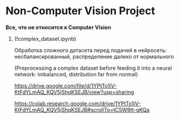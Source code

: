 # Non-Computer Vision Project

<b>Все, что не относится к Computer Vision</b>

1. (!complex_dataset.ipynb)

   Обработка сложного датасета перед подачей в нейросеть: несбалансированный, распределение далеко от нормального
   
   (Preprocessing a complex dataset before feeding it into a neural network: imbalanced, distribution far from normal)
   
   https://drive.google.com/file/d/1YPtTo1iV-KtFdYLmAQ_KQV5jShqKSEJB/view?usp=sharing

   https://colab.research.google.com/drive/1YPtTo1iV-KtFdYLmAQ_KQV5jShqKSEJB#scrollTo=tC5W9tt-gKQa
